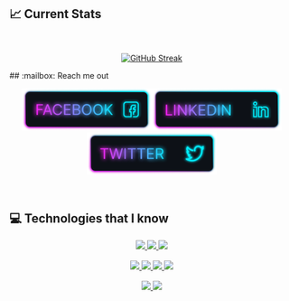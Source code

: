 ## :chart_with_upwards_trend: Current Stats

<br />
<p align="center">
<a href="https://git.io/streak-stats"><img src="https://github-readme-streak-stats.herokuapp.com?user=MdForhadHossainBabu%20&theme=ambient-gradient&hide_border=true&border_radius=5.5" alt="GitHub Streak" /></a></p>
## :mailbox: Reach me out

<br />

[<p align="center"><img height="75" src="./assets/Facebook.png">](https://www.linkedin.com/in/mirhussainmurtaza/)[<img height="75" src="/assets/Linkedin (1).png">](https://www.facebook.com/yesforhad)[<img height="75" src="/assets/Twitter.png"> </p>](https://twitter.com/m_forhadhossain)


<br />

## :computer: Technologies that I know

<p align="center">  
 <a href="">
<img  src="https://readme-components.vercel.app/api?component=logo&fill=black&logo=html5&svgfill=f06629">
</a>

<a href="">
<img  src="https://readme-components.vercel.app/api?component=logo&fill=black&logo=CSS3&svgfill=028dd1">
</a>
<a href="">
<img  src="https://readme-components.vercel.app/api?component=logo&fill=black&logo=javascript&svgfill=f6df1c">
</a>

<br/>
<br/>
  <a href="https://github.com/harish-sethuraman/readme-components">
 <img  src="https://readme-components.vercel.app/api?component=logo&fill=black&logo=mongodb&svgfill=659b60">
</a>
<a href="https://github.com/harish-sethuraman/readme-components">
<img  src="https://readme-components.vercel.app/api?component=logo&fill=black&logo=express.js&svgfill=cd6799">
</a>
<a href="https://github.com/harish-sethuraman/readme-components">
 <img  src="https://readme-components.vercel.app/api?component=logo&fill=black&logo=react&animation=spin&svgfill=15d8fe">  
 </a>
 <a href="https://github.com/harish-sethuraman/readme-components">
 <img  src="https://readme-components.vercel.app/api?component=logo&fill=black&logo=node.js&svgfill=659b60">
</a>
<br/>
<br/>
<a href="">
<img  src="https://readme-components.vercel.app/api?component=logo&fill=black&logo=git">
</a>
<a href="">
<img  src="https://readme-components.vercel.app/api?component=logo&fill=black&logo=github">
</a>




</p>
